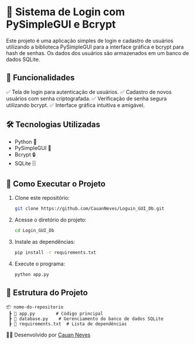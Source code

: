 # 🔐 Sistema de Login com PySimpleGUI e Bcrypt

Este projeto é uma aplicação simples de login e cadastro de usuários utilizando a biblioteca PySimpleGUI para a interface gráfica e bcrypt para hash de senhas. Os dados dos usuários são armazenados em um banco de dados SQLite.

## 📌 Funcionalidades

✅ Tela de login para autenticação de usuários.
✅ Cadastro de novos usuários com senha criptografada.
✅ Verificação de senha segura utilizando bcrypt.
✅ Interface gráfica intuitiva e amigável.

## 🛠️ Tecnologias Utilizadas

- Python 🐍
- PySimpleGUI 🎨
- Bcrypt 🔒
- SQLite 🗄️

## 🚀 Como Executar o Projeto

1. Clone este repositório:
   ```bash
   git clone https://github.com/CauanNeves/Loguin_GUI_Db.git
   ```

2. Acesse o diretório do projeto:
   ```bash
   cd Login_GUI_Db
   ```

3. Instale as dependências:
   ```bash
   pip install -r requirements.txt
   ```

4. Execute o programa:
   ```bash
   python app.py
   ```

## 📂 Estrutura do Projeto

```
📦 nome-do-repositorio
 ┣ 📜 app.py        # Código principal
 ┣ 📜 database.py    # Gerenciamento do banco de dados SQLite
 ┣ 📜 requirements.txt  # Lista de dependências
```

👨‍💻 Desenvolvido por [Cauan Neves](https://github.com/CauanNeves)
